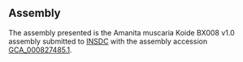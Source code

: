

Assembly
--------

The assembly presented is the Amanita muscaria Koide BX008 v1.0 assembly
submitted to [INSDC](http://www.insdc.org) with the assembly accession
[GCA\_000827485.1](http://www.ebi.ac.uk/ena/data/view/GCA_000827485.1).
